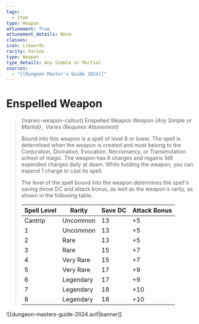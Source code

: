 ```yaml
---
tags:
  - Item
type: Weapon
attunement: True
attunement_details: None
classes:
icon: LiSwords
rarity: Varies
type: Weapon
type_details: Any Simple or Martial
sources: 
  - "[[Dungeon Master's Guide 2024]]"
---
```

# Enspelled Weapon
>[!varies-weapon-callout] Enspelled Weapon
>_Weapon (Any Simple or Martial) , Varies (Requires Attunement)_
>
>Bound into this weapon is a spell of level 8 or lower. The spell is determined when the weapon is created and must belong to the Conjuration, Divination, Evocation, Necromancy, or Transmutation school of magic. The weapon has 6 charges and regains 1d6 expended charges daily at dawn. While holding the weapon, you can expend 1 charge to cast its spell.
>
>The level of the spell bound into the weapon determines the spell's saving throw DC and attack bonus, as well as the weapon's rarity, as shown in the following table.
>
>|Spell Level|Rarity|Save DC|Attack Bonus|
>|---|---|---|---|
>|Cantrip|Uncommon|13|+5|
>|1|Uncommon|13|+5|
>|2|Rare|13|+5|
>|3|Rare|15|+7|
>|4|Very Rare|15|+7|
>|5|Very Rare|17|+9|
>|6|Legendary|17|+9|
>|7|Legendary|18|+10|
>|8|Legendary|18|+10|
>


![[dungeon-masters-guide-2024.avif|banner]]